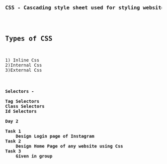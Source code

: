 <pre><h3>CSS - Cascading style sheet used for styling website and web application.</h3><br>
<h2>Types of CSS</h2><br>
1) Inline Css
2)Internal Css
3)External Css
<br>
<h4>Selectors -</h><br>
Tag Selectors
Class Selectors
Id Selectors

Day 2<br>
Task 1
    Design Login page of Instagram
Task 2
    Design Home Page of any website using Css
Task 3
    Given in group</pre>